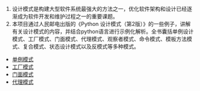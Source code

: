 1. 设计模式是构建大型软件系统最强大的方法之一，优化软件架构和设计已经逐渐成为软件开发和维护过程之一的重要课题。
2. 本项目通过人民邮电出版的《Python 设计模式（第2版）》的一些例子，讲解有关设计模式的内容，并结合python语言进行示例化解析。全书囊括单例设计模式、工厂模式、门面模式、代理模式、观察者模式、命令模式、模板方法模式、复合模式、状态设计模式以及反模式等多种模式。

- [单例模式](./02-singleton/singleton_zh.md)
- [工厂模式](./03-factory/factory_zh.md)
- [门面模式](./04-facade/facade_zh.md)
- [代理模式](./05-proxy/proxy_zh.md)


